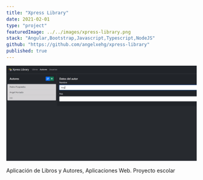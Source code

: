 ```yaml
---
title: "Xpress Library"
date: 2021-02-01
type: "project"
featuredImage: ../../images/xpress-library.png
stack: "Angular,Bootstrap,Javascript,Typescript,NodeJS"
github: "https://github.com/angelxehg/xpress-library"
published: true
---
```


![Imagen](../../images/xpress-library.png)

Aplicación de Libros y Autores, Aplicaciones Web. Proyecto escolar
